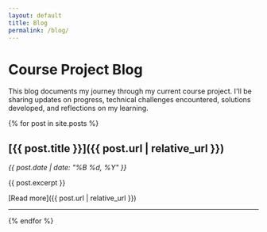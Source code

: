 ```yaml
---
layout: default
title: Blog
permalink: /blog/
---
```


# Course Project Blog

This blog documents my journey through my current course project. I'll be sharing updates on progress, technical challenges encountered, solutions developed, and reflections on my learning.

{% for post in site.posts %}
  ## [{{ post.title }}]({{ post.url | relative_url }})
  *{{ post.date | date: "%B %d, %Y" }}*

  {{ post.excerpt }}
  
  [Read more]({{ post.url | relative_url }})
  <hr/>
{% endfor %}
